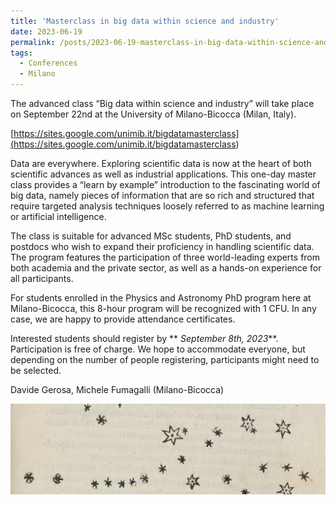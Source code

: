 ```yaml
---
title: 'Masterclass in big data within science and industry'
date: 2023-06-19
permalink: /posts/2023-06-19-masterclass-in-big-data-within-science-and-industry
tags:
  - Conferences
  - Milano
---
```


The advanced class “Big data within science and industry” will take place on September 22nd at the University of Milano-Bicocca (Milan, Italy).

[https://sites.google.com/unimib.it/bigdatamasterclass](<https://sites.google.com/unimib.it/bigdatamasterclass>)

Data are everywhere. Exploring scientific data is now at the heart of both scientific advances as well as industrial applications. This one-day master class provides a “learn by example” introduction to the fascinating world of big data, namely pieces of information that are so rich and structured that require targeted analysis techniques loosely referred to as machine learning or artificial intelligence.

  
The class is suitable for advanced MSc students, PhD students, and postdocs who wish to expand their proficiency in handling scientific data. The program features the participation of three world-leading experts from both academia and the private sector, as well as a hands-on experience for all participants.

For students enrolled in the Physics and Astronomy PhD program here at Milano-Bicocca, this 8-hour program will be recognized with 1 CFU. In any case, we are happy to provide attendance certificates.

Interested students should register by ** _September 8th, 2023_**. Participation is free of charge. We hope to accommodate everyone, but depending on the number of people registering, participants might need to be selected.

Davide Gerosa, Michele Fumagalli (Milano-Bicocca)

<p style="text-align: center;">
  <img src="/images/masterclass_bigdata_banner.jpg" alt="Masterclass bigdata banner" style="max-width: 100%; height: auto;" />
</p>

